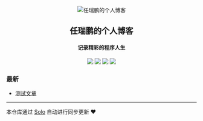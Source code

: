 <p align="center"><img alt="任瑞鹏的个人博客" src="https://static.b3log.org/images/brand/solo-32.png"></p><h2 align="center">
任瑞鹏的个人博客
</h2>

<h4 align="center">记录精彩的程序人生</h4>
<p align="center"><a title="任瑞鹏的个人博客" target="_blank" href="https://github.com/renruipengpeng/solo-blog"><img src="https://img.shields.io/github/last-commit/renruipengpeng/solo-blog.svg?style=flat-square&color=FF9900"></a>
<a title="GitHub repo size in bytes" target="_blank" href="https://github.com/renruipengpeng/solo-blog"><img src="https://img.shields.io/github/repo-size/renruipengpeng/solo-blog.svg?style=flat-square"></a>
<a title="Solo Version" target="_blank" href="https://github.com/b3log/solo/releases"><img src="https://img.shields.io/badge/solo-3.6.3-f1e05a.svg?style=flat-square&color=blueviolet"></a>
<a title="Hits" target="_blank" href="https://github.com/b3log/hits"><img src="https://hits.b3log.org/renruipengpeng/solo-blog.svg"></a></p>

### 最新

* [测试文章](https://www.renruipeng.cn/articles/2019/08/01/1564655394753.html)



---

本仓库通过 [Solo](https://github.com/b3log/solo) 自动进行同步更新 ❤️ 